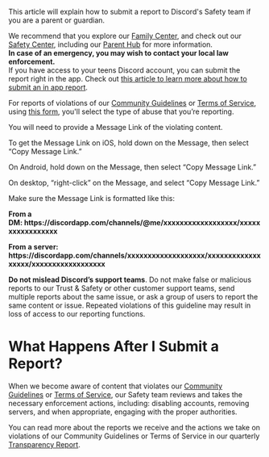 <p>This article will explain how to submit a report to Discord's Safety team if you are a parent or guardian. </p>
<p>We recommend that you explore our <a href="https://discord.com/familycenter%20" target="_blank" rel="noopener noreferrer">Family Center</a>, and check out our <a href="https://discord.com/safety" target="_blank" rel="noopener noreferrer">Safety Center</a>, including our <a href="https://discord.com/safety-parents" target="_blank" rel="noopener noreferrer">Parent Hub</a> for more information. <br><strong>In case of an emergency, you may wish to contact your local law enforcement.</strong><br>If you have access to your teens Discord account, you can submit the report right in the app. Check out <a href="https://discord.com/safety/360044103651-reporting-abusive-behavior-to-discord" target="_blank" rel="noopener noreferrer">this article to learn more about how to submit an in app report</a>.</p>
<p>For reports of violations of our <a href="https://discord.com/guidelines" target="_blank" rel="noopener noreferrer">Community Guidelines</a> or <a href="https://discord.com/terms" target="_blank" rel="noopener noreferrer">Terms of Service</a>, using <a href="https://support.discord.com/hc/en-us/requests/new?ticket_form_id=360000029212&amp;tf_360011846391=us_family_center" target="_blank" rel="noopener">this form</a>, you'll select the type of abuse that you’re reporting.</p>
<p>You will need to provide a Message Link of the violating content.</p>
<p>To get the Message Link on iOS, hold down on the Message, then select “Copy Message Link.”</p>
<p>On Android, hold down on the Message, then select “Copy Message Link.”</p>
<p>On desktop, “right-click” on the Message, and select “Copy Message Link.”</p>
<p>Make sure the Message Link is formatted like this:</p>
<p><strong>From a DM: https://discordapp.com/channels/@me/xxxxxxxxxxxxxxxxxx/xxxxxxxxxxxxxxxxx</strong></p>
<p><strong>From</strong> <strong>a server: https://discordapp.com/channels/xxxxxxxxxxxxxxxxxxx/xxxxxxxxxxxxxxxxxx/xxxxxxxxxxxxxxxxxx</strong></p>
<p><strong>Do not mislead Discord’s support teams</strong>. Do not make false or malicious reports to our Trust &amp; Safety or other customer support teams, send multiple reports about the same issue, or ask a group of users to report the same content or issue. Repeated violations of this guideline may result in loss of access to our reporting functions.</p>
<h1><strong>What Happens After I Submit a Report?</strong></h1>
<p>When we become aware of content that violates our <a href="https://discord.com/guidelines" target="_blank" rel="noopener noreferrer">Community Guidelines</a> or <a href="https://discord.com/terms" target="_blank" rel="noopener noreferrer">Terms of Service</a>, our Safety team reviews and takes the necessary enforcement actions, including: disabling accounts, removing servers, and when appropriate, engaging with the proper authorities.</p>
<p>You can read more about the reports we receive and the actions we take on violations of our Community Guidelines or Terms of Service in our quarterly <a href="https://discord.com/safety-transparency" target="_blank" rel="noopener noreferrer">Transparency Report</a>.</p>